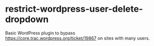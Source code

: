 # restrict-wordpress-user-delete-dropdown
Basic WordPress plugin to bypass https://core.trac.wordpress.org/ticket/19867 on sites with many users.
